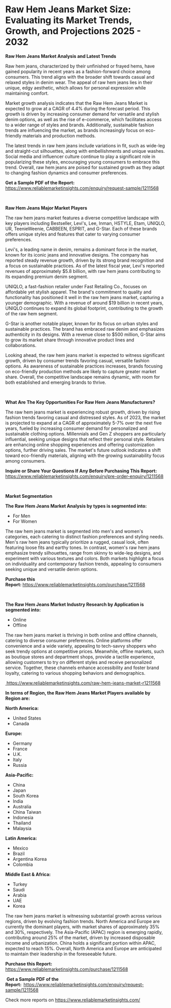 <p><h1>Raw Hem Jeans Market Size: Evaluating its Market Trends, Growth, and Projections 2025 - 2032</h1></p><p><strong>Raw Hem Jeans Market Analysis and Latest Trends</strong></p>
<p><p>Raw hem jeans, characterized by their unfinished or frayed hems, have gained popularity in recent years as a fashion-forward choice among consumers. This trend aligns with the broader shift towards casual and relaxed styles in denim wear. The appeal of raw hem jeans lies in their unique, edgy aesthetic, which allows for personal expression while maintaining comfort.</p><p>Market growth analysis indicates that the Raw Hem Jeans Market is expected to grow at a CAGR of 4.4% during the forecast period. This growth is driven by increasing consumer demand for versatile and stylish denim options, as well as the rise of e-commerce, which facilitates access to a wider range of styles and brands. Additionally, sustainable fashion trends are influencing the market, as brands increasingly focus on eco-friendly materials and production methods.</p><p>The latest trends in raw hem jeans include variations in fit, such as wide-leg and straight-cut silhouettes, along with embellishments and unique washes. Social media and influencer culture continue to play a significant role in popularizing these styles, encouraging young consumers to embrace this trend. Overall, raw hem jeans are poised for sustained growth as they adapt to changing fashion dynamics and consumer preferences.</p></p>
<p><strong>Get a Sample PDF of the Report:&nbsp;</strong> <a href="https://www.reliablemarketinsights.com/enquiry/request-sample/1211568?utm_campaign=2779&utm_medium=2&utm_source=Github&utm_content=ia&utm_term=24032025&utm_id=raw-hem-jeans">https://www.reliablemarketinsights.com/enquiry/request-sample/1211568</a></p>
<p>&nbsp;</p>
<p><strong>Raw Hem Jeans Major Market Players</strong></p>
<p><p>The raw hem jeans market features a diverse competitive landscape with key players including Bestseller, Levi's, Lee, Inman, HSTYLE, Etam, UNIQLO, UR, TeenieWeenie, CABBEEN, ESPRIT, and G-Star. Each of these brands offers unique styles and features that cater to varying consumer preferences.</p><p>Levi's, a leading name in denim, remains a dominant force in the market, known for its iconic jeans and innovative designs. The company has reported steady revenue growth, driven by its strong brand recognition and a focus on sustainable practices. As of the latest fiscal year, Levi's reported revenues of approximately $5.8 billion, with raw hem jeans contributing to its expanding premium denim segment.</p><p>UNIQLO, a fast-fashion retailer under Fast Retailing Co., focuses on affordable yet stylish apparel. The brand's commitment to quality and functionality has positioned it well in the raw hem jeans market, capturing a younger demographic. With a revenue of around $19 billion in recent years, UNIQLO continues to expand its global footprint, contributing to the growth of the raw hem segment.</p><p>G-Star is another notable player, known for its focus on urban styles and sustainable practices. The brand has embraced raw denim and emphasizes authenticity in its designs. With a revenue close to $500 million, G-Star aims to grow its market share through innovative product lines and collaborations.</p><p>Looking ahead, the raw hem jeans market is expected to witness significant growth, driven by consumer trends favoring casual, versatile fashion options. As awareness of sustainable practices increases, brands focusing on eco-friendly production methods are likely to capture greater market share. Overall, the competitive landscape remains dynamic, with room for both established and emerging brands to thrive.</p></p>
<p>&nbsp;</p>
<p><strong>What Are The Key Opportunities For Raw Hem Jeans Manufacturers?</strong></p>
<p><p>The raw hem jeans market is experiencing robust growth, driven by rising fashion trends favoring casual and distressed styles. As of 2023, the market is projected to expand at a CAGR of approximately 5-7% over the next five years, fueled by increasing consumer demand for personalized and sustainable clothing options. Millennials and Gen Z shoppers are particularly influential, seeking unique designs that reflect their personal style. Retailers are enhancing online shopping experiences and offering customization options, further driving sales. The market's future outlook indicates a shift toward eco-friendly materials, aligning with the growing sustainability focus among consumers.</p></p>
<p><strong>Inquire or Share Your Questions If Any Before Purchasing This Report:</strong> <a href="https://www.reliablemarketinsights.com/enquiry/pre-order-enquiry/1211568?utm_campaign=2779&utm_medium=2&utm_source=Github&utm_content=ia&utm_term=24032025&utm_id=raw-hem-jeans">https://www.reliablemarketinsights.com/enquiry/pre-order-enquiry/1211568</a></p>
<p>&nbsp;</p>
<p><strong>Market Segmentation</strong></p>
<p><strong>The Raw Hem Jeans Market Analysis by types is segmented into:</strong></p>
<p><ul><li>For Men</li><li>For Women</li></ul></p>
<p><p>The raw hem jeans market is segmented into men's and women's categories, each catering to distinct fashion preferences and styling needs. Men's raw hem jeans typically prioritize a rugged, casual look, often featuring loose fits and earthy tones. In contrast, women's raw hem jeans emphasize trendy silhouettes, range from skinny to wide-leg designs, and experiment with various textures and colors. Both markets highlight a focus on individuality and contemporary fashion trends, appealing to consumers seeking unique and versatile denim options.</p></p>
<p><strong>Purchase this Report:&nbsp;</strong><a href="https://www.reliablemarketinsights.com/purchase/1211568?utm_campaign=2779&utm_medium=2&utm_source=Github&utm_content=ia&utm_term=24032025&utm_id=raw-hem-jeans">https://www.reliablemarketinsights.com/purchase/1211568</a></p>
<p>&nbsp;</p>
<p><strong>The Raw Hem Jeans Market Industry Research by Application is segmented into:</strong></p>
<p><ul><li>Online</li><li>Offline</li></ul></p>
<p><p>The raw hem jeans market is thriving in both online and offline channels, catering to diverse consumer preferences. Online platforms offer convenience and a wide variety, appealing to tech-savvy shoppers who seek trendy options at competitive prices. Meanwhile, offline markets, such as boutique stores and department shops, provide a tactile experience, allowing customers to try on different styles and receive personalized service. Together, these channels enhance accessibility and foster brand loyalty, catering to various shopping behaviors and demographics.</p></p>
<p><a href="https://www.reliablemarketinsights.com/raw-hem-jeans-market-r1211568?utm_campaign=2779&utm_medium=2&utm_source=Github&utm_content=ia&utm_term=24032025&utm_id=raw-hem-jeans">&nbsp;https://www.reliablemarketinsights.com/raw-hem-jeans-market-r1211568</a></p>
<p><strong>In terms of Region, the Raw Hem Jeans Market Players available by Region are:</strong></p>
<p>
    <p> <strong> North America: </strong>
        <ul>
            <li>United States</li>
            <li>Canada</li>
        </ul>
        </p> 
    <p> <strong> Europe: </strong>
        <ul>
            <li>Germany</li>
            <li>France</li>
            <li>U.K.</li>
            <li>Italy</li>
            <li>Russia</li>
        </ul>
        </p> 
    <p> <strong> Asia-Pacific: </strong>
        <ul>
            <li>China</li>
            <li>Japan</li>
            <li>South Korea</li>
            <li>India</li>
            <li>Australia</li>
            <li>China Taiwan</li>
            <li>Indonesia</li>
            <li>Thailand</li>
            <li>Malaysia</li>
        </ul>
        </p> 
    <p> <strong> Latin America: </strong>
        <ul>
            <li>Mexico</li>
            <li>Brazil</li>
            <li>Argentina Korea</li>
            <li>Colombia</li>
        </ul>
        </p> 
    <p> <strong> Middle East & Africa: </strong>
        <ul>
            <li>Turkey</li>
            <li>Saudi</li>
            <li>Arabia</li>
            <li>UAE</li>
            <li>Korea</li>
        </ul>
    </p>
    </p>
<p><p>The raw hem jeans market is witnessing substantial growth across various regions, driven by evolving fashion trends. North America and Europe are currently the dominant players, with market shares of approximately 35% and 30%, respectively. The Asia-Pacific (APAC) region is emerging rapidly, contributing around 25% of the market, driven by increased disposable income and urbanization. China holds a significant portion within APAC, expected to reach 15%. Overall, North America and Europe are anticipated to maintain their leadership in the foreseeable future.</p></p>
<p><strong>Purchase this Report: </strong><a href="https://www.reliablemarketinsights.com/purchase/1211568?utm_campaign=2779&utm_medium=2&utm_source=Github&utm_content=ia&utm_term=24032025&utm_id=raw-hem-jeans">https://www.reliablemarketinsights.com/purchase/1211568</a></p>
<p>&nbsp;<strong>Get a Sample PDF of the Report:&nbsp;&nbsp;</strong><a href="https://www.reliablemarketinsights.com/enquiry/request-sample/1211568?utm_campaign=2779&utm_medium=2&utm_source=Github&utm_content=ia&utm_term=24032025&utm_id=raw-hem-jeans">https://www.reliablemarketinsights.com/enquiry/request-sample/1211568</a></p>
<p><strong></strong></p>
<p>Check more reports on <a href="https://www.reliablemarketinsights.com/?utm_campaign=2779&utm_medium=2&utm_source=Github&utm_content=ia&utm_term=24032025&utm_id=raw-hem-jeans">https://www.reliablemarketinsights.com/</a></p>